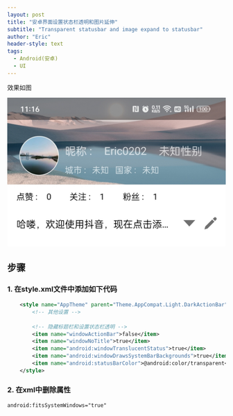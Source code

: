 ```yaml
---
layout: post
title: "安卓界面设置状态栏透明和图片延伸"
subtitle: "Transparent statusbar and image expand to statusbar"
author: "Eric"
header-style: text
tags:
  - Android(安卓)
  - UI
---
```




效果如图

![我的主页](/img/in-post/page-mine.jpg)



## 步骤



### 1. 在style.xml文件中添加如下代码

```xml
    <style name="AppTheme" parent="Theme.AppCompat.Light.DarkActionBar">
        <!-- 其他设置 -->
        
        <!-- 隐藏标题栏和设置状态栏透明 -->
        <item name="windowActionBar">false</item>
        <item name="windowNoTitle">true</item>
        <item name="android:windowTranslucentStatus">true</item>
        <item name="android:windowDrawsSystemBarBackgrounds">true</item>
        <item name="android:statusBarColor">@android:color/transparent</item>
    </style>
```



### 2. 在xml中删除属性

```xml
android:fitsSystemWindows="true"
```

